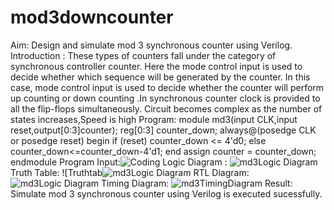 # mod3downcounter
Aim: Design and simulate mod 3 synchronous counter using Verilog.
Introduction : These types of counters fall under the category of synchronous controller counter. Here the mode control input is used to decide whether which sequence will be generated by the counter. In this case, mode control input is used to decide whether the counter will perform up counting or down counting .In synchronous counter clock is provided to all the flip-flops simultaneously. Circuit becomes complex as the number of states increases,Speed is high
Program: 
module md3(input CLK,input reset,output[0:3]counter);
reg[0:3] counter_down;
always@(posedge CLK or posedge reset)
begin
if (reset)
counter_down <= 4'd0;
else
counter_down<=counter_down-4'd1;
end
assign counter = counter_down;
endmodule
Program Input:![Coding](https://user-images.githubusercontent.com/119476322/214327964-2bc389fe-b874-4a1c-99a3-85d746688bdd.png)
Logic Diagram : ![md3Logic Diagram](https://user-images.githubusercontent.com/119476322/214325442-44f04312-ca15-411d-b340-83d5171c5243.png)
Truth Table: ![Truthtab![md3Logic Diagram](https://user-images.githubusercontent.com/119476322/214327202-b053dcb4-9464-4660-951b-7c2e6a384868.png)
RTL Diagram: ![md3Logic Diagram](https://user-images.githubusercontent.com/119476322/214327309-1be96f43-c968-44ab-8ec5-38854b351eb8.png)
Timing Diagram: ![md3TimingDiagram](https://user-images.githubusercontent.com/119476322/214327397-c84c11fb-bf1a-41d1-99da-c9c5e24b1d5a.png)
Result: Simulate mod 3 synchronous counter using Verilog is executed sucessfully.
